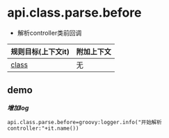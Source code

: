 # api.class.parse.before

- 解析controller类前回调

| 规则目标(上下文it) | 附加上下文 |
| ------------ | ------------ |
| [class](../tools/it.html) | 无  |

## demo

***增加log***

```properties
api.class.parse.before=groovy:logger.info("开始解析controller:"+it.name())
```
